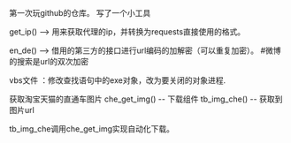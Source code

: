 第一次玩github的仓库。
写了一个小工具


get_ip() -->  用来获取代理的ip，并转换为requests直接使用的格式。

en_de()  -->  借用的第三方的接口进行url编码的加解密（可以重复加密）。
#微博的搜索是url的双次加密

vbs文件 ：修改查找语句中的exe对象，改为要关闭的对象进程.

获取淘宝天猫的直通车图片
che_get_img()  -- 下载组件
tb_img_che()  --  获取到图片url

tb_img_che调用che_get_img实现自动化下载。




